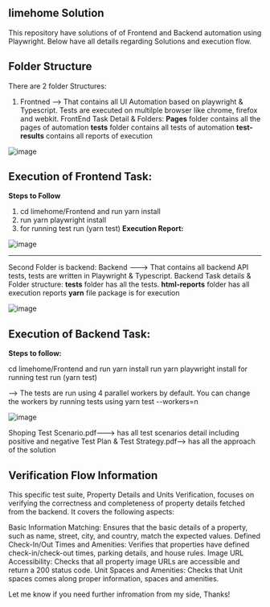 **limehome Solution**
-----------------------------

This repository have solutions of of Frontend and Backend automation using Playwright. Below have all details regarding Solutions and execution flow.

**Folder Structure**
--------------------------------
There are 2 folder Structures:

1) Frontned --> That contains all UI Automation based on playwright & Typescript. Tests are executed on multilple browser like chrome, firefox and webkit.
   FrontEnd Task Detail & Folders:
   **Pages** folder contains all the pages of automation
   **tests** folder contains all tests of automation
   **test-results** contains all reports of execution

![image](https://github.com/Razacs/LimeHomeSolution/assets/32739941/c3c013b7-88a2-4484-890c-74929c2e927d)

Execution of Frontend Task:
---------------------------------
**Steps to Follow**

1) cd limehome/Frontend and run yarn install
2) run yarn playwright install
3) for running test  run (yarn test)
**Execution Report:**

![image](https://github.com/Razacs/LimeHomeSolution/assets/32739941/9fe18331-cee7-4e9d-b0c6-25962d2d7b21)

---------------------------------------------
Second Folder is backend:
Backend ---> That contains all backend API tests, tests are written in Playwright & Typescript.
Backend Task details & Folder structure:
**tests** folder has all the tests.
**html-reports** folder has all execution reports
**yarn** file package is for execution

![image](https://github.com/Razacs/LimeHomeSolution/assets/32739941/ad84a3b0-2f7d-40ec-a525-2d2690af02d3)

**Execution of Backend Task:**
------------------------------------
**Steps to follow:**

cd limehome/Frontend and run yarn install
run yarn playwright install
for running test  run (yarn test)

--> The tests are run using 4 parallel workers by default. You can change the workers by running tests using yarn test --workers=n

![image](https://github.com/Razacs/LimeHomeSolution/assets/32739941/42c7ef8e-08b6-4dea-b370-1c4cb5de79db)


Shoping Test Scenario.pdf---> has all test scenarios detail including positive and negative
Test Plan & Test Strategy.pdf--> has all the approach of the solution

Verification Flow Information
------------------------------------------------------------------
This specific test suite, Property Details and Units Verification, focuses on verifying the correctness and completeness of property details fetched from the backend. It covers the following aspects:

Basic Information Matching: Ensures that the basic details of a property, such as name, street, city, and country, match the expected values.
Defined Check-In/Out Times and Amenities: Verifies that properties have defined check-in/check-out times, parking details, and house rules.
Image URL Accessibility: Checks that all property image URLs are accessible and return a 200 status code.
Unit Spaces and Amenities: Checks that Unit spaces comes along proper information, spaces and amenities.


Let me know if you need further infromation from my side, Thanks!
